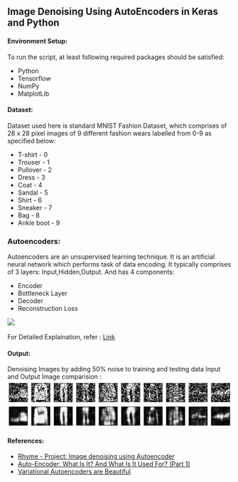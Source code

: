 ## Image Denoising Using AutoEncoders in Keras and Python

#### Environment Setup:
To run the script, at least following required packages should be satisfied:

* Python 
* Tensorflow
* NumPy 
* MatplotLib

#### Dataset:
Dataset used here is standard MNIST Fashion Dataset, which comprises of 28 x 28 pixel images of 9 different fashion wears labelled from 0-9 as specified below:
* T-shirt     -   0
* Trouser     -   1
* Pullover    -   2
* Dress       -   3
* Coat        -   4
* Sandal      -   5
* Shirt       -   6
* Sneaker     -   7
* Bag         -   8
* Ankle boot  -   9

### Autoencoders:
Autoencoders are an unsupervised learning technique. It is an artificial neural network which performs task of data encoding.
It typically comprises of 3 layers: Input,Hidden,Output.
And has 4 components:
* Encoder
* Bottleneck Layer
* Decoder
* Reconstruction Loss

<img src="https://d1jnx9ba8s6j9r.cloudfront.net/blog/wp-content/uploads/2018/10/1_has2O8b3HAUqvcqqLrlBQA-768x281.png"></img>

For Detailed Explaination, refer : 
[Link](https://towardsdatascience.com/auto-encoder-what-is-it-and-what-is-it-used-for-part-1-3e5c6f017726)

#### Output: 
Denoising Images by adding 50% noise to training and testing data
Input and Output Image comparision :
![Image](https://github.com/anushkajain97/Image_denoising_using_Autoencoder/blob/master/Output_comparision_image.png)

#### References:
 * [Rhyme - Project: Image denoising using Autoencoder](https://www.coursera.org/learn/autoencoders-image-denoising/home/welcome)
 * [Auto-Encoder: What Is It? And What Is It Used For? (Part 1)](https://towardsdatascience.com/auto-encoder-what-is-it-and-what-is-it-used-for-part-1-3e5c6f017726)
 * [Variational Autoencoders are Beautiful](https://www.compthree.com/blog/autoencoder/)
